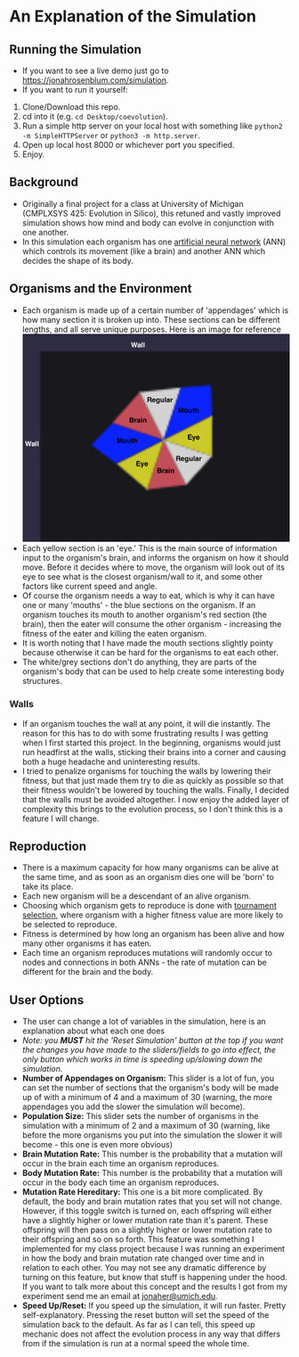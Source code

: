 # An Explanation of the Simulation
## Running the Simulation
- If you want to see a live demo just go to https://jonahrosenblum.com/simulation. 
- If you want to run it yourself:
1. Clone/Download this repo.
2. cd into it (e.g. `cd Desktop/coevolution`).
3. Run a simple http server on your local host with something like `python2 -m SimpleHTTPServer` or `python3 -m http.server`.
4. Open up local host 8000 or whichever port you specified.
5. Enjoy.
## Background
- Originally a final project for a class at University of Michigan (CMPLXSYS 425: Evolution in Silico), this retuned and vastly improved simulation shows how mind and body can evolve in conjunction with one another. 
- In this simulation each organism has one [artificial neural network](https://en.wikipedia.org/wiki/Artificial_neural_network) (ANN) which controls its movement (like a brain) and another ANN which decides the shape of its body.
## Organisms and the Environment
- Each organism is made up of a certain number of 'appendages' which is how many section it is broken up into. These sections can be different lengths, and all serve unique purposes. Here is an image for reference  
![Reference Photo](https://github.com/jonahrosenblum/coevolution/blob/master/photos/explanation.png)  
- Each yellow section is an 'eye.' This is the main source of information input to the organism's brain, and informs the organism on how it should move. Before it decides where to move, the organism will look out of its eye to see what is the closest organism/wall to it, and some other factors like current speed and angle. 
- Of course the organism needs a way to eat, which is why it can have one or many 'mouths' - the blue sections on the organism. If an organism touches its mouth to another organism's red section (the brain), then the eater will consume the other organism - increasing the fitness of the eater and killing the eaten organism. 
- It is worth noting that I have made the mouth sections slightly pointy because otherwise it can be hard for the organisms to eat each other. 
- The white/grey sections don't do anything, they are parts of the organism's body that can be used to help create some interesting body structures.
### Walls
- If an organism touches the wall at any point, it will die instantly. The reason for this has to do with some frustrating results I was getting when I first started this project. In the beginning, organisms would just run headfirst at the walls, sticking their brains into a corner and causing both a huge headache and uninteresting results. 
- I tried to penalize organisms for touching the walls by lowering their fitness, but that just made them try to die as quickly as possible so that their fitness wouldn't be lowered by touching the walls. Finally, I decided that the walls must be avoided altogether. I now enjoy the added layer of complexity this brings to the evolution process, so I don't think this is a feature I will change.

## Reproduction
- There is a maximum capacity for how many organisms can be alive at the same time, and as soon as an organism dies one will be 'born' to take its place. 
- Each new organism will be a descendant of an alive organism. 
- Choosing which organism gets to reproduce is done with [tournament selection](https://en.wikipedia.org/wiki/Tournament_selection), where organism with a higher fitness value are more likely to be selected to reproduce. 
- Fitness is determined by how long an organism has been alive and how many other organisms it has eaten. 
- Each time an organism reproduces mutations will randomly occur to nodes and connections in both ANNs - the rate of mutation can be different for the brain and the body.

## User Options
- The user can change a lot of variables in the simulation, here is an explanation about what each one does
- *Note: you **MUST** hit the 'Reset Simulation' button at the top if you want the changes you have made to the sliders/fields to go into effect, the only button which works in time is speeding up/slowing down the simulation.*
- **Number of Appendages on Organism:** This slider is a lot of fun, you can set the number of sections that the organism's body will be made up of with a minimum of 4 and a maximum of 30 (warning, the more appendages you add the slower the simulation will become).
- **Population Size:** This slider sets the number of organisms in the simulation with a minimum of 2 and a maximum of 30 (warning, like before the more organisms you put into the simulation the slower it will become - this one is even more obvious)
- **Brain Mutation Rate:** This number is the probability that a mutation will occur in the brain each time an organism reproduces.
- **Body Mutation Rate:** This number is the probability that a mutation will occur in the body each time an organism reproduces.
- **Mutation Rate Hereditary:** This one is a bit more complicated. By default, the body and brain mutation rates that you set will not change. However, if this toggle switch is turned on, each offspring will either have a slightly higher or lower mutation rate than it's parent. These offspring will then pass on a slightly higher or lower mutation rate to their offspring and so on so forth. This feature was something I implemented for my class project because I was running an experiment in how the body and brain mutation rate changed over time and in relation to each other. You may not see any dramatic difference by turning on this feature, but know that stuff is happening under the hood. If you want to talk more about this concept and the results I got from my experiment send me an email at jonaher@umich.edu.
- **Speed Up/Reset:** If you speed up the simulation, it will run faster. Pretty self-explanatory. Pressing the reset button will set the speed of the simulation back to the default. As far as I can tell, this speed up mechanic does not affect the evolution process in any way that differs from if the simulation is run at a normal speed the whole time.

